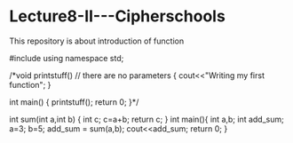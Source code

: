 # Lecture8-II---Cipherschools
This repository is about introduction of function

#include<iostream>
using namespace std;

/*void printstuff()  // there are no parameters
{
	cout<<"Writing my first function";
}

int main()
{
	printstuff();
	return 0;
}*/

int sum(int a,int b)
{
	int c;
	c=a+b;
	return c;
}
int main(){
	int a,b;
	int add_sum;
	a=3;
	b=5;
	add_sum = sum(a,b);
	cout<<add_sum;
	return 0;
}
